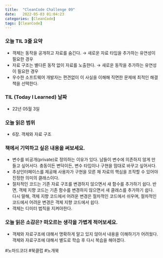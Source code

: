 ```yaml
---
title:  "CleanCode Challenge 09"
date:   2022-05-03 01:04:23
categories: [CleanCode]
tags: [CleanCode]
---
```

### 오늘 TIL 3줄 요약

- 객체는 동작을 공개하고 자료를 숨긴다. → 새로운 자료 타입을 추가하는 유연성이 필요한 경우
- 자료 구조는 별다른 동작 없이 자료를 노출한다. → 새로운 동작을 추가하는 유연성이 필요한 경우
- 우수한 소프트웨어 개발자는 편견없이 이 사실을 이해해 직면한 문제에 최적인 해결책을 선택한다.

### TIL (Today I Learned)  날짜

- 22년 05월 3일

### 오늘 읽은 범위

- 6장. 객체와 자료 구조

### 책에서 기억하고 싶은 내용을 써보세요.

- 변수를 비공개(private)로 정의하는 이유가 있다. 남들이 변수에 의존하지 않게 만들고 싶어서다. 충동이든 변덕이든, 변수 타입이나 구현을 맘대로 바꾸고 싶어서다.
- 추상인터페이스를 제공해 사용자가 구현을 모른 채 자료의 핵심을 조작할 수 있어야 진정한 의미의 클래스이다.
- 절차적인 코드는 기존 자료 구조를 변경하지 않으면서 새 함수를 추가하기 쉽다. 반면, 객체 지향 코드는 기존 함수를 변경하지 않으면서 새 클래스를 추가하기 쉽다. 다시 말해, 객체 지향 코드에서 어려운 변경은 절차적인 코드에서 쉬우며, 절차적인 코드에서 어려운 변경은 객체 지향 코드에서 쉽다.
- 객체는 디미터 법칙을 지켜야한다.

### 오늘 읽은 소감은? 떠오르는 생각을 가볍게 적어보세요.

- 객체와 자료구조에 대해서 명확하게 알고 있지 않아서 내용을 이해하기가 어려웠다. 객체와 자료구조에 대해서 별도로 학습 후 다시 복습을 해야겠다.

#노마드코더 #북클럽 #노개북
